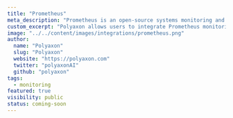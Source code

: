 ```yaml
---
title: "Prometheus"
meta_description: "Prometheus is an open-source systems monitoring and alerting toolkit."
custom_excerpt: "Polyaxon allows users to integrate Prometheus monitoring."
image: "../../content/images/integrations/prometheus.png"
author:
  name: "Polyaxon"
  slug: "Polyaxon"
  website: "https://polyaxon.com"
  twitter: "polyaxonAI"
  github: "polyaxon"
tags: 
  - monitoring
featured: true
visibility: public
status: coming-soon
---
```

